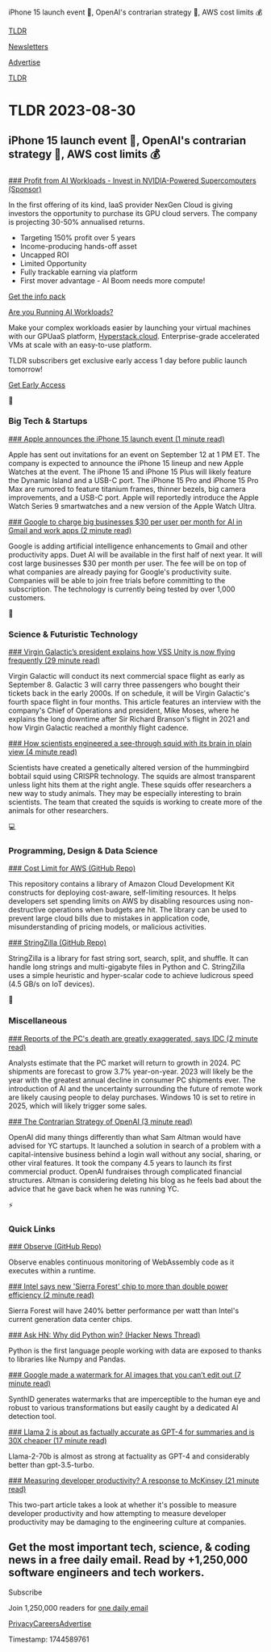 iPhone 15 launch event 📱, OpenAI's contrarian strategy 🤖, AWS cost limits 💰

[TLDR](/)

[Newsletters](/newsletters)

[Advertise](https://advertise.tldr.tech/)

[TLDR](/)

# TLDR 2023-08-30

## iPhone 15 launch event 📱, OpenAI's contrarian strategy 🤖, AWS cost limits 💰

### 

[### Profit from AI Workloads - Invest in NVIDIA-Powered Supercomputers (Sponsor)](https://info.nexgencloud.com/gpu-asset-class-0-1-0?utm_campaign=TLDR&amp;utm_source=email&amp;utm_medium=Aug%2023&amp;utm_term=infrahub&amp;utm_content=TLDR%20Main)

In the first offering of its kind, IaaS provider NexGen Cloud is giving investors the opportunity to purchase its GPU cloud servers. The company is projecting 30-50% annualised returns.

* Targeting 150% profit over 5 years
* Income-producing hands-off asset
* Uncapped ROI
* Limited Opportunity
* Fully trackable earning via platform
* First mover advantage - AI Boom needs more compute!

[Get the info pack](https://info.nexgencloud.com/gpu-asset-class-0-1-0?utm_campaign=TLDR&utm_source=email&utm_medium=Aug%2023&utm_term=infrahub&utm_content=TLDR%20Main)

[Are you Running AI Workloads?](https://www.hyperstack.cloud/gpu-cloud-enterprise-features-on-demand-0?utm_campaign=TLDR&utm_source=email&utm_medium=Aug%2023&utm_term=Hyperstack&utm_content=TLDR%20Main)

Make your complex workloads easier by launching your virtual machines with our GPUaaS platform, [Hyperstack.cloud](http://Hyperstack.cloud). Enterprise-grade accelerated VMs at scale with an easy-to-use platform.

TLDR subscribers get exclusive early access 1 day before public launch tomorrow!

[Get Early Access](https://www.hyperstack.cloud/gpu-cloud-enterprise-features-on-demand-0?utm_campaign=TLDR&utm_source=email&utm_medium=Aug%2023&utm_term=Hyperstack&utm_content=TLDR%20Main)

📱

### Big Tech & Startups

[### Apple announces the iPhone 15 launch event (1 minute read)](https://www.theverge.com/2023/8/29/23819494/apple-september-event-iphone-15-pro-watch-ultra-date?utm_source=tldrnewsletter)

Apple has sent out invitations for an event on September 12 at 1 PM ET. The company is expected to announce the iPhone 15 lineup and new Apple Watches at the event. The iPhone 15 and iPhone 15 Plus will likely feature the Dynamic Island and a USB-C port. The iPhone 15 Pro and iPhone 15 Pro Max are rumored to feature titanium frames, thinner bezels, big camera improvements, and a USB-C port. Apple will reportedly introduce the Apple Watch Series 9 smartwatches and a new version of the Apple Watch Ultra.

[### Google to charge big businesses $30 per user per month for AI in Gmail and work apps (2 minute read)](https://www.cnbc.com/2023/08/29/google-will-charge-enterprises-30-a-month-for-duet-ai-in-workspace.html?utm_source=tldrnewsletter)

Google is adding artificial intelligence enhancements to Gmail and other productivity apps. Duet AI will be available in the first half of next year. It will cost large businesses $30 per month per user. The fee will be on top of what companies are already paying for Google's productivity suite. Companies will be able to join free trials before committing to the subscription. The technology is currently being tested by over 1,000 customers.

🚀

### Science & Futuristic Technology

[### Virgin Galactic’s president explains how VSS Unity is now flying frequently (29 minute read)](https://arstechnica.com/space/2023/08/virgin-galactics-president-explains-how-vss-unity-is-now-flying-frequently/?utm_source=tldrnewsletter)

Virgin Galactic will conduct its next commercial space flight as early as September 8. Galactic 3 will carry three passengers who bought their tickets back in the early 2000s. If on schedule, it will be Virgin Galactic's fourth space flight in four months. This article features an interview with the company's Chief of Operations and president, Mike Moses, where he explains the long downtime after Sir Richard Branson's flight in 2021 and how Virgin Galactic reached a monthly flight cadence.

[### How scientists engineered a see-through squid with its brain in plain view (4 minute read)](https://www.npr.org/sections/health-shots/2023/08/28/1196073961/how-scientists-engineered-a-see-through-squid-with-its-brain-in-plain-view?utm_source=tldrnewsletter)

Scientists have created a genetically altered version of the hummingbird bobtail squid using CRISPR technology. The squids are almost transparent unless light hits them at the right angle. These squids offer researchers a new way to study animals. They may be especially interesting to brain scientists. The team that created the squids is working to create more of the animals for other researchers.

💻

### Programming, Design & Data Science

[### Cost Limit for AWS (GitHub Repo)](https://github.com/revant-io/cdk-cost-limit?utm_source=tldrnewsletter)

This repository contains a library of Amazon Cloud Development Kit constructs for deploying cost-aware, self-limiting resources. It helps developers set spending limits on AWS by disabling resources using non-destructive operations when budgets are hit. The library can be used to prevent large cloud bills due to mistakes in application code, misunderstanding of pricing models, or malicious activities.

[### StringZilla (GitHub Repo)](https://github.com/ashvardanian/Stringzilla?utm_source=tldrnewsletter)

StringZilla is a library for fast string sort, search, split, and shuffle. It can handle long strings and multi-gigabyte files in Python and C. StringZilla uses a simple heuristic and hyper-scalar code to achieve ludicrous speed (4.5 GB/s on IoT devices).

🎁

### Miscellaneous

[### Reports of the PC's death are greatly exaggerated, says IDC (2 minute read)](https://www.theregister.com/2023/08/29/pc_bounceback_idc/?utm_source=tldrnewsletter)

Analysts estimate that the PC market will return to growth in 2024. PC shipments are forecast to grow 3.7% year-on-year. 2023 will likely be the year with the greatest annual decline in consumer PC shipments ever. The introduction of AI and the uncertainty surrounding the future of remote work are likely causing people to delay purchases. Windows 10 is set to retire in 2025, which will likely trigger some sales.

[### The Contrarian Strategy of OpenAI (3 minute read)](https://matt-rickard.com/the-contrarian-strategy-of-openai?utm_source=tldrnewsletter)

OpenAI did many things differently than what Sam Altman would have advised for YC startups. It launched a solution in search of a problem with a capital-intensive business behind a login wall without any social, sharing, or other viral features. It took the company 4.5 years to launch its first commercial product. OpenAI fundraises through complicated financial structures. Altman is considering deleting his blog as he feels bad about the advice that he gave back when he was running YC.

⚡

### Quick Links

[### Observe (GitHub Repo)](https://github.com/dylibso/observe-sdk?utm_source=tldrnewsletter)

Observe enables continuous monitoring of WebAssembly code as it executes within a runtime.

[### Intel says new 'Sierra Forest' chip to more than double power efficiency (2 minute read)](https://www.reuters.com/technology/intel-says-new-sierra-forest-chip-more-than-double-power-efficiency-2023-08-28/?utm_source=tldrnewsletter)

Sierra Forest will have 240% better performance per watt than Intel's current generation data center chips.

[### Ask HN: Why did Python win? (Hacker News Thread)](https://news.ycombinator.com/item?id=37308747)

Python is the first language people working with data are exposed to thanks to libraries like Numpy and Pandas.

[### Google made a watermark for AI images that you can’t edit out (7 minute read)](https://www.theverge.com/2023/8/29/23849107/synthid-google-deepmind-ai-image-detector?utm_source=tldrnewsletter)

SynthID generates watermarks that are imperceptible to the human eye and robust to various transformations but easily caught by a dedicated AI detection tool.

[### Llama 2 is about as factually accurate as GPT-4 for summaries and is 30X cheaper (17 minute read)](https://www.anyscale.com/blog/llama-2-is-about-as-factually-accurate-as-gpt-4-for-summaries-and-is-30x-cheaper?utm_source=tldrnewsletter)

Llama-2-70b is almost as strong at factuality as GPT-4 and considerably better than gpt-3.5-turbo.

[### Measuring developer productivity? A response to McKinsey (21 minute read)](https://newsletter.pragmaticengineer.com/p/measuring-developer-productivity?utm_source=tldrnewsletter)

This two-part article takes a look at whether it's possible to measure developer productivity and how attempting to measure developer productivity may be damaging to the engineering culture at companies.

## Get the most important tech, science, & coding news in a free daily email. Read by +1,250,000 software engineers and tech workers.

Subscribe

Join 1,250,000 readers for [one daily email](/api/latest/tech)

[Privacy](/privacy)[Careers](https://jobs.ashbyhq.com/tldr.tech)[Advertise](/tech/advertise)

Timestamp: 1744589761